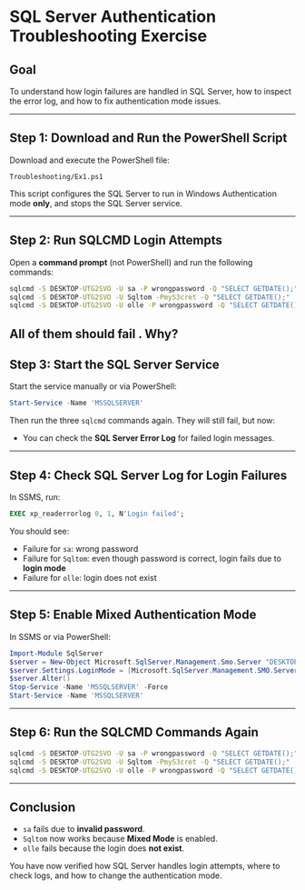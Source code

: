 # SQL Server Authentication Troubleshooting Exercise

## Goal

To understand how login failures are handled in SQL Server, how to inspect the error log, and how to fix authentication mode issues.

---

## Step 1: Download and Run the PowerShell Script

Download and execute the PowerShell file:

```
Troubleshooting/Ex1.ps1
```

This script configures the SQL Server to run in Windows Authentication mode **only**, and stops the SQL Server service.

---

## Step 2: Run SQLCMD Login Attempts

Open a **command prompt** (not PowerShell) and run the following commands:

```cmd
sqlcmd -S DESKTOP-UTG2SVO -U sa -P wrongpassword -Q "SELECT GETDATE();"
sqlcmd -S DESKTOP-UTG2SVO -U Sqltom -PmyS3cret -Q "SELECT GETDATE();"
sqlcmd -S DESKTOP-UTG2SVO -U olle -P wrongpassword -Q "SELECT GETDATE();"
```

All of them should **fail** . Why?
---





## Step 3: Start the SQL Server Service

Start the service manually or via PowerShell:

```powershell
Start-Service -Name 'MSSQLSERVER'
```

Then run the three `sqlcmd` commands again. They will still fail, but now:

* You can check the **SQL Server Error Log** for failed login messages.

---

## Step 4: Check SQL Server Log for Login Failures

In SSMS, run:

```sql
EXEC xp_readerrorlog 0, 1, N'Login failed';
```

You should see:

* Failure for `sa`: wrong password
* Failure for `Sqltom`: even though password is correct, login fails due to **login mode**
* Failure for `olle`: login does not exist

---

## Step 5: Enable Mixed Authentication Mode

In SSMS or via PowerShell:

```powershell
Import-Module SqlServer
$server = New-Object Microsoft.SqlServer.Management.Smo.Server "DESKTOP-UTG2SVO"
$server.Settings.LoginMode = [Microsoft.SqlServer.Management.SMO.ServerLoginMode]::Mixed
$server.Alter()
Stop-Service -Name 'MSSQLSERVER' -Force
Start-Service -Name 'MSSQLSERVER'
```

---

## Step 6: Run the SQLCMD Commands Again

```cmd
sqlcmd -S DESKTOP-UTG2SVO -U sa -P wrongpassword -Q "SELECT GETDATE();"     -- still fails
sqlcmd -S DESKTOP-UTG2SVO -U Sqltom -PmyS3cret -Q "SELECT GETDATE();"       -- should now succeed
sqlcmd -S DESKTOP-UTG2SVO -U olle -P wrongpassword -Q "SELECT GETDATE();"   -- still fails
```

---

## Conclusion

* `sa` fails due to **invalid password**.
* `Sqltom` now works because **Mixed Mode** is enabled.
* `olle` fails because the login does **not exist**.

You have now verified how SQL Server handles login attempts, where to check logs, and how to change the authentication mode.

